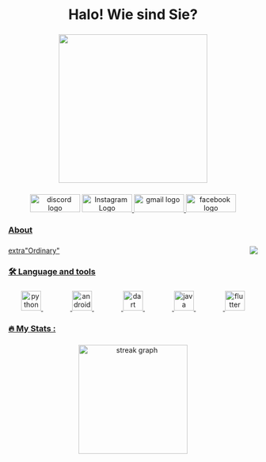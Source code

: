 <h1 align="center">Halo! Wie sind Sie?</h1>

###

<div align="center">
  <img height="300" src="https://github.com/user-attachments/assets/0f015d8d-0512-4245-946c-79a47c2a9035"  />
</div>

###

<div align="center">
  <img src="https://raw.githubusercontent.com/maurodesouza/profile-readme-generator/master/src/assets/icons/social/discord/default.svg" width="101" height="36" alt="discord logo"  />
  <a href="https://www.instagram.com/boodibadoobu/" target="_blank">
    <img src="https://raw.githubusercontent.com/maurodesouza/profile-readme-generator/master/src/assets/icons/social/instagram/default.svg" width="101" height="36" alt="Instagram Logo"  />
  <img src="https://raw.githubusercontent.com/maurodesouza/profile-readme-generator/master/src/assets/icons/social/gmail/default.svg" width="101" height="36" alt="gmail logo"  />
  <img src="https://raw.githubusercontent.com/maurodesouza/profile-readme-generator/master/src/assets/icons/social/facebook/default.svg" width="101" height="36" alt="facebook logo"  />
</div>

###

<h3 align="left">About</h3>

###

<img align="right" src="https://visitor-badge.laobi.icu/badge?page_id=boodibadoobu.boodibadoobu&left_color=cornflowerblue&right_color=black"  />

###

<p align="left">extra"Ordinary"</p>

###

<h3 align="left">🛠 Language and tools</h3>

###

<div align="center">
  <img src="https://cdn.jsdelivr.net/gh/devicons/devicon/icons/python/python-original.svg" height="40" alt="python logo"  />
  <img width="55" />
  <img src="https://cdn.jsdelivr.net/gh/devicons/devicon/icons/androidstudio/androidstudio-original.svg" height="40" alt="androidstudio logo"  />
  <img width="55" />
  <img src="https://cdn.jsdelivr.net/gh/devicons/devicon/icons/dart/dart-original.svg" height="40" alt="dart logo"  />
  <img width="55" />
  <img src="https://cdn.jsdelivr.net/gh/devicons/devicon/icons/java/java-original.svg" height="40" alt="java logo"  />
  <img width="55" />
  <img src="https://cdn.jsdelivr.net/gh/devicons/devicon/icons/flutter/flutter-original.svg" height="40" alt="flutter logo"  />
</div>

###

<h3 align="left">🔥   My Stats :</h3>

###

<div align="center">
  <img src="https://streak-stats.demolab.com?user=boodibadoobu&locale=en&mode=daily&theme=dark&hide_border=false&border_radius=5&order=3" height="220" alt="streak graph"  />
</div>

###
